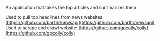 An application that takes the top articles and summarizes them.

Used to pull top headlines from news websites: [https://github.com/barthr/newsapi](https://github.com/barthr/newsapi)
&nbsp;
Used to scrape and crawl website: [https://github.com/gocolly/colly](https://github.com/gocolly/colly)